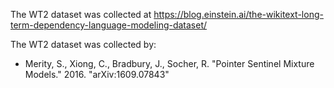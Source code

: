 The WT2 dataset was collected at https://blog.einstein.ai/the-wikitext-long-term-dependency-language-modeling-dataset/

The WT2 dataset was collected by:
- Merity, S., Xiong, C., Bradbury, J., Socher, R. "Pointer Sentinel Mixture Models." 2016. "arXiv:1609.07843"
